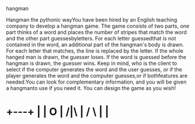 hangman

Hangman the pythonic wayYou  have  been  hired  by  an  English  teaching  company  to  develop  a  hangman  game.  The game consists of two parts, one part thinks of a word and places the number of stripes that match the word and the other part guessesbyletters. For each letter guessedthat is not contained in the word, an additional part of the hangman's body is drawn. For each letter that  matches,  the  line  is  replaced  by  the  letter.  If  the  whole  hanged  man  is  drawn,  the guesser loses. If the word is guessed before the hangman is drawn, the guesser wins. Keep in mind, who is the client to select if the computer generates the word and the user guesses, or  if  the  player  generates  the  word  and  the  computer  guesses,or  if  bothfeatures  are needed.You can look for complementary information, and you will be given a hangmanto use if you need it. You can design the game as you wish!


+---+
 |   |
 O   |
/|\  |
/ \  |
     |
=========
